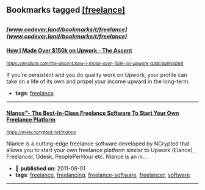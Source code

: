 ## Bookmarks tagged [[freelance]](https://www.codever.land/search?q=[freelance])

_<sup><sup>[www.codever.land/bookmarks/t/freelance](www.codever.land/bookmarks/t/freelance)</sup></sup>_
---
#### [How I Made Over $150k on Upwork - The Ascent](https://medium.com/the-ascent/how-i-made-over-150k-on-upwork-d3dc4a9a4b68)
_<sup>https://medium.com/the-ascent/how-i-made-over-150k-on-upwork-d3dc4a9a4b68</sup>_

If you’re persistent and you do quality work on Upwork, your profile can take on a life of its own and propel your income upward in the long-term.
* **tags**: [freelance](../tagged/freelance.md)
---
#### [Nlance™- The Best-In-Class Freelance Software To Start Your Own Freelance Platform](https://www.ncrypted.net/nlance)
_<sup>https://www.ncrypted.net/nlance</sup>_

Nlance is a cutting-edge freelance software developed by NCrypted that allows you to start your own freelance platform similar to Upwork (Elance), Freelancer, Odesk, PeoplePerHour etc. Nlance is an in...
* :calendar: **published on**: 2011-06-01
* **tags**: [freelance](../tagged/freelance.md), [freelancing](../tagged/freelancing.md), [freelance-software](../tagged/freelance-software.md), [freelancer](../tagged/freelancer.md), [software](../tagged/software.md)
---

